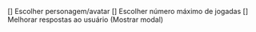 [] Escolher personagem/avatar
[] Escolher número máximo de jogadas
[] Melhorar respostas ao usuário (Mostrar modal)
